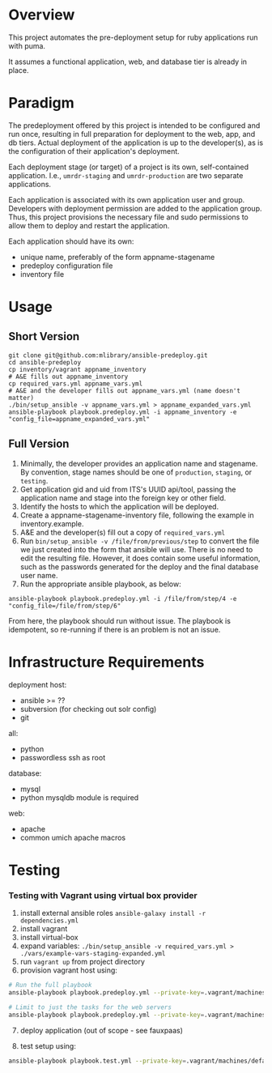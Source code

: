 # Overview

This project automates the pre-deployment setup for ruby applications 
run with puma.  

It assumes a functional application, web, and database tier is already
in place.

# Paradigm

The predeployment offered by this project is intended to be configured
and run once, resulting in full preparation for deployment to the web, 
app, and db tiers.  Actual deployment of the application is up to the developer(s), 
as is the configuration of their application's deployment.  

Each deployment stage (or target) of a project is its own, self-contained 
application.  I.e., `umrdr-staging` and `umrdr-production` are two 
separate applications.  

Each application is associated with its own application user and group.
Developers with deployment permission are added to the application 
group.  Thus, this project provisions the necessary file and sudo 
permissions to allow them to deploy and restart the application.

Each application should have its own:
* unique name, preferably of the form appname-stagename
* predeploy configuration file
* inventory file

# Usage

## Short Version

```
git clone git@github.com:mlibrary/ansible-predeploy.git
cd ansible-predeploy
cp inventory/vagrant appname_inventory
# A&E fills out appname_inventory
cp required_vars.yml appname_vars.yml
# A&E and the developer fills out appname_vars.yml (name doesn't matter)
./bin/setup_ansible -v appname_vars.yml > appname_expanded_vars.yml
ansible-playbook playbook.predeploy.yml -i appname_inventory -e "config_file=appname_expanded_vars.yml"
```

## Full Version


1. Minimally, the developer provides an application name and stagename.
   By convention, stage names should be one of `production`, `staging`,
   or `testing`.  
2. Get application gid and uid from ITS's UUID api/tool, passing the 
   application name and stage into the foreign key or other field.
3. Identify the hosts to which the application will be deployed.  
4. Create a appname-stagename-inventory file, following the example
   in inventory.example.
5. A&E and the developer(s) fill out a copy of `required_vars.yml`
6. Run `bin/setup_ansible -v /file/from/previous/step` to convert the
   file we just created into the form that ansible will use.  There is 
   no need to edit the resulting file.  However, it does contain some useful 
   information, such as the passwords generated for the deploy and the 
   final database user name.
7. Run the appropriate ansible playbook, as below:

`ansible-playbook playbook.predeploy.yml -i /file/from/step/4 -e "config_file=/file/from/step/6"`

From here, the playbook should run without issue.  The playbook
is idempotent, so re-running if there is an problem is not an
issue.

# Infrastructure Requirements

deployment host:
* ansible >= ??
* subversion (for checking out solr config)
* git

all:
* python
* passwordless ssh as root

database:
* mysql
* python mysqldb module is required

web:
* apache
* common umich apache macros



# Testing
### Testing with Vagrant using virtual box provider
1. install external ansible roles `ansible-galaxy install -r dependencies.yml`
2. install vagrant
3. install virtual-box
4. expand variables: `./bin/setup_ansible -v required_vars.yml > ./vars/example-vars-staging-expanded.yml`
5. run `vagrant up` from project directory
6. provision vagrant host using:

```bash
# Run the full playbook
ansible-playbook playbook.predeploy.yml --private-key=.vagrant/machines/default/virtualbox/private_key -u vagrant -i inventory/vagrant --extra-vars="config_file=./vars/example-vars-staging-expanded.yml"

# Limit to just the tasks for the web servers
ansible-playbook playbook.predeploy.yml --private-key=.vagrant/machines/default/virtualbox/private_key -u vagrant -i inventory/vagrant --extra-vars="config_file=./vars/example-vars-staging-expanded.yml" -l web

```

7. deploy application (out of scope - see fauxpaas)

8. test setup using:

```bash
ansible-playbook playbook.test.yml --private-key=.vagrant/machines/default/virtualbox/private_key -u vagrant -i inventory/vagrant --extra-vars="config_file=./vars/example-vars-staging-expanded.yml"
```



